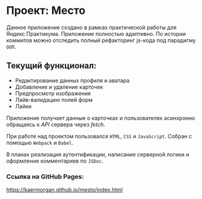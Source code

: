 # Проект: Место

Данное приложение создано в рамках практической работы для Яндекс.Практикума. Приложение полностью адаптивно.
По истории коммитов можно отследить полный рефакторинг js-кода под парадигму `ООП`.

## Текущий функционал: 
* Редактирование данных профиля и аватара 
* Добавление и удаление карточек 
* Предпросмотр изображения 
* Лайв-валидацию полей форм 
* Лайки

Приложение получает данные о карточках и пользователях асинхронно обращаясь к *API* сервера через *fetch*.

При работе над проектом пользовался `HTML`, `CSS` и `JavaScript`. Собран с помощью `Webpack` и `Babel`.

В планах реализация аутентификации, написание серверной логики и оформление комментариев по `JSDoc`.

### Ссылка на GitHub Pages: 
https://kaermorgan.github.io/mesto/index.html
